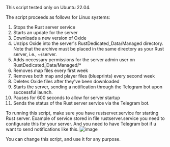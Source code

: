 This script tested only on Ubuntu 22.04.

The script proceeds as follows for Linux systems:

1. Stops the Rust server service
2. Starts an update for the server
3. Downloads a new version of Oxide
4. Unzips Oxide into the server's RustDedicated_Data/Managed directory. Note that the archive must be placed in the same directory as your Rust server, i.e., ~/server.
5. Adds necessary permissions for the server admin user on RustDedicated_Data/Managed/*
6. Removes map files every first week
7. Removes both map and player files (blueprints) every second week
8. Deletes Oxide files after they've been downloaded
9. Starts the server, sending a notification through the Telegram bot upon successful launch.
10. Pauses for 600 seconds to allow for server startup
11. Sends the status of the Rust server service via the Telegram bot.

To running this script, make sure you have rustserver.service for starting Rust server. Example of service stored in file rustserver.service you need to configurate this for your server. 
And you need to have Telegram bot if u want to send notifications like this.
![image](https://github.com/user-attachments/assets/7f51221a-6c77-4f6c-9d52-2a06463e640a)

You can change this script, and use it for any purpose. 
